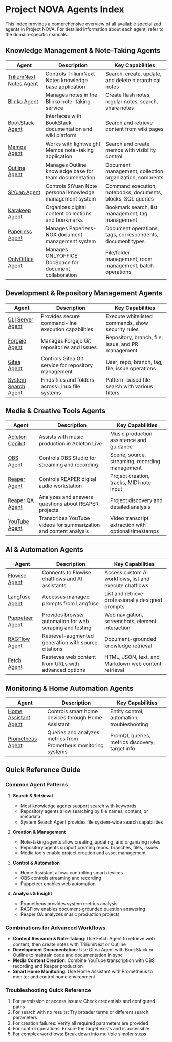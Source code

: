 # Project NOVA Agents Index

This index provides a comprehensive overview of all available specialized agents in Project NOVA. For detailed information about each agent, refer to the domain-specific manuals.

## Knowledge Management & Note-Taking Agents

| Agent | Description | Key Capabilities |
|-------|-------------|-----------------|
| [TriliumNext Notes Agent](https://github.com/tan-yong-sheng/triliumnext-mcp) | Controls TriliumNext Notes knowledge base application | Search, create, update, and delete hierarchical notes |
| [Blinko Agent](https://github.com/BryceWG/mcp-server-blinko) | Manages notes in the Blinko note-taking service | Create flash notes, regular notes, search, share notes |
| [BookStack Agent](https://github.com/yellowgg2/mcp-bookstack) | Interfaces with BookStack documentation and wiki platform | Search and retrieve content from wiki pages |
| [Memos Agent](https://github.com/LeslieLeung/mcp-server-memos) | Works with lightweight Memos note-taking application | Search and create memos with visibility control |
| [Outline Agent](https://github.com/mmmeff/outline-mcp-server) | Manages Outline knowledge base for team documentation | Document management, collection organization, comments |
| [SiYuan Agent](https://github.com/onigeya/siyuan-mcp-server) | Controls SiYuan Note personal knowledge management system | Command execution, notebooks, documents, blocks, SQL queries |
| [Karakeep Agent](https://docs.karakeep.app/mcp/) | Organizes digital content collections and bookmarks | Bookmark search, list management, tag management |
| [Paperless Agent](https://github.com/nloui/paperless-mcp) | Manages Paperless-NGX document management system | Document operations, tags, correspondents, document types |
| [OnlyOffice Agent](https://github.com/ONLYOFFICE/docspace-mcp) | Manages ONLYOFFICE DocSpace for document collaboration | File/folder management, room management, batch operations |

## Development & Repository Management Agents

| Agent | Description | Key Capabilities |
|-------|-------------|-----------------|
| [CLI Server Agent](https://github.com/MladenSU/cli-mcp-server) | Provides secure command-line execution capabilities | Execute whitelisted commands, show security rules |
| [Forgejo Agent](https://github.com/goern/forgejo-mcp) | Manages Forgejo Git repositories and issues | Repository, branch, file, issue, and PR management |
| [Gitea Agent](https://gitea.com/gitea/gitea-mcp) | Controls Gitea Git service for repository management | User, repo, branch, tag, file, issue operations |
| [System Search Agent](https://github.com/mamertofabian/mcp-everything-search) | Finds files and folders across Linux file systems | Pattern-based file search with various filters |

## Media & Creative Tools Agents

| Agent | Description | Key Capabilities |
|-------|-------------|-----------------|
| [Ableton Copilot](https://github.com/xiaolaa2/ableton-copilot-mcp) | Assists with music production in Ableton Live | Music production assistance and guidance |
| [OBS Agent](https://github.com/royshil/obs-mcp) | Controls OBS Studio for streaming and recording | Scene, source, streaming, recording management |
| [Reaper Agent](https://github.com/hamzabels85/reaper-mcp) | Controls REAPER digital audio workstation | Project creation, tracks, MIDI note input |
| [Reaper QA Agent](https://github.com/dschuler36/reaper-mcp-server) | Analyzes and answers questions about REAPER projects | Project discovery and detailed analysis |
| [YouTube Agent](https://github.com/adhikasp/mcp-youtube) | Transcribes YouTube videos for summarization and content analysis | Video transcript extraction with optional timestamps |

## AI & Automation Agents

| Agent | Description | Key Capabilities |
|-------|-------------|-----------------|
| [Flowise Agent](https://github.com/matthewhand/mcp-flowise) | Connects to Flowise chatflows and AI assistants | Access custom AI workflows, list and execute chatflows |
| [Langfuse Agent](https://github.com/langfuse/mcp-server-langfuse) | Accesses managed prompts from Langfuse | List and retrieve professionally designed prompts |
| [Puppeteer Agent](https://github.com/modelcontextprotocol/servers/tree/main/src/puppeteer) | Provides browser automation for web scraping and testing | Web navigation, screenshots, element interaction |
| [RAGFlow Agent](https://github.com/xiangmy21/ragflow_mcp_server) | Retrieval-augmented generation with source citations | Document-grounded knowledge retrieval |
| [Fetch Agent](https://github.com/zcaceres/fetch-mcp) | Retrieves web content from URLs with advanced options | HTML, JSON, text, and Markdown web content retrieval |

## Monitoring & Home Automation Agents

| Agent | Description | Key Capabilities |
|-------|-------------|-----------------|
| [Home Assistant Agent](https://github.com/voska/hass-mcp) | Controls smart home devices through Home Assistant | Entity control, automation, troubleshooting |
| [Prometheus Agent](https://github.com/pab1it0/prometheus-mcp-server) | Queries and analyzes metrics from Prometheus monitoring systems | PromQL queries, metrics discovery, target info |

## Quick Reference Guide

### Common Agent Patterns

1. **Search & Retrieval**
   - Most knowledge agents support search with keywords
   - Repository agents allow searching by file names, content, or metadata
   - System Search Agent provides file system-wide search capabilities

2. **Creation & Management**
   - Note-taking agents allow creating, updating, and organizing notes
   - Repository agents support creating repos, branches, files, issues
   - Media tools enable project creation and asset management

3. **Control & Automation**
   - Home Assistant allows controlling smart devices
   - OBS controls streaming and recording
   - Puppeteer enables web automation

4. **Analysis & Insight**
   - Prometheus provides system metrics analysis
   - RAGFlow enables document-grounded question answering
   - Reaper QA analyzes music production projects

### Combinations for Advanced Workflows

- **Content Research & Note-Taking**: Use Fetch Agent to retrieve web content, then create notes with TriliumNext or Outline
- **Development Documentation**: Use Gitea Agent with BookStack or Outline to maintain code and documentation in sync
- **Media Content Creation**: Combine YouTube transcription with OBS recording and Reaper production
- **Smart Home Monitoring**: Use Home Assistant with Prometheus to monitor and control home environment

### Troubleshooting Quick Reference

1. For permission or access issues: Check credentials and configured paths
2. For search with no results: Try broader terms or different search parameters
3. For creation failures: Verify all required parameters are provided
4. For control operations: Ensure the target exists and is accessible
5. For complex workflows: Break down into multiple simpler steps
